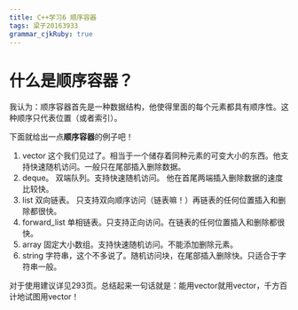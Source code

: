 ```yaml
---
title: C++学习6 顺序容器 
tags: 梁子20163933
grammar_cjkRuby: true
---
```

# 什么是顺序容器？
我认为：顺序容器首先是一种数据结构，他使得里面的每个元素都具有顺序性。这种顺序只代表位置（或者索引）。

下面就给出一点**顺序容器**的例子吧！
1. vector 这个我们见过了。相当于一个储存着同种元素的可变大小的东西。他支持快速随机访问。一般只在尾部插入删除数据。
2. deque。 双端队列。支持快速随机访问。 他在首尾两端插入删除数据的速度比较快。
3. list 双向链表。 只支持双向顺序访问（链表嘛！）再链表的任何位置插入和删除都很快。
4. forward_list 单相链表。只支持正向访问。在链表的任何位置插入和删除都很快。
5. array 固定大小数组。支持快速随机访问。不能添加删除元素。
6. string 字符串，这个不多说了。随机访问块，在尾部插入删除快。只适合于字符串一般。

对于使用建议详见293页。总结起来一句话就是：能用vector就用vector，千方百计地试图用vector！

